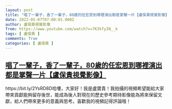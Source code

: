 ```yaml
---
layout: post
title: "唱了一輩子，香了一輩子，80歲的任宏恩到哪裡演出都是掌聲一片【盧保貴視覺影像】"
date: 2022-05-07T07:00:01.000Z
author: 盧保貴視覺影像
from: https://www.youtube.com/watch?v=7K3kfyIN__k
tags: [ 盧保貴 ]
comments: True
categories: [ 盧保貴 ]
---
```

<!--1651906801000-->
[唱了一輩子，香了一輩子，80歲的任宏恩到哪裡演出都是掌聲一片【盧保貴視覺影像】](https://www.youtube.com/watch?v=7K3kfyIN__k)
------

<div>
https://bit.ly/2YsRD8D哈嘍，大家好！我是盧寶貴！我拍攝的視頻希望能給大家帶來貢獻能夠留存後世，能成為後人對現在的歷史參考期待影像能為將來保留文獻，給人們帶來更多的意義與思考。喜歡我的視頻記得評論哦！
</div>
